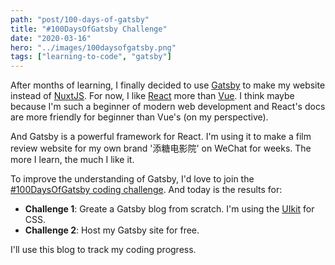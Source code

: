 ```yaml
---
path: "post/100-days-of-gatsby"
title: "#100DaysOfGatsby Challenge"
date: "2020-03-16"
hero: "../images/100daysofgatsby.png"
tags: ["learning-to-code", "gatsby"]
---
```


After months of learning, I finally decided to use [Gatsby](https://www.gatsbyjs.org/) to make my website instead of [NuxtJS](https://nuxtjs.org/). For now, I like [React](https://reactjs.org/) more than [Vue](https://vuejs.org/). I think maybe because I'm such a beginner of modern web development and React's docs are more friendly for beginner than Vue's (on my perspective).

And Gatsby is a powerful framework for React. I'm using it to make a film review website for my own brand '添糖电影院' on WeChat for weeks. The more I learn, the much I like it.

To improve the understanding of Gatsby, I'd love to join the [#100DaysOfGatsby coding challenge](https://www.gatsbyjs.org/blog/100days). And today is the results for:

- **Challenge 1**: Greate a Gatsby blog from scratch. I'm using the [UIkit](https://getuikit.com) for CSS.
- **Challenge 2**: Host my Gatsby site for free.

I'll use this blog to track my coding progress.